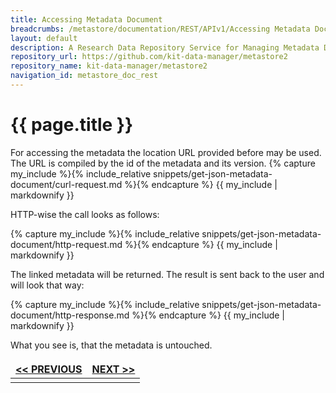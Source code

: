 ```yaml
---
title: Accessing Metadata Document
breadcrumbs: /metastore/documentation/REST/APIv1/Accessing Metadata Document
layout: default
description: A Research Data Repository Service for Managing Metadata Documents based on JSON or XML.
repository_url: https://github.com/kit-data-manager/metastore2
repository_name: kit-data-manager/metastore2
navigation_id: metastore_doc_rest
---
```


# {{ page.title }}

For accessing the metadata the location URL provided before may be used.
The URL is compiled by the id of the metadata and its version.
{% capture my_include %}{% include_relative snippets/get-json-metadata-document/curl-request.md %}{% endcapture %}
{{ my_include | markdownify }}

HTTP-wise the call looks as follows: 

{% capture my_include %}{% include_relative snippets/get-json-metadata-document/http-request.md %}{% endcapture %}
{{ my_include | markdownify }}

The linked metadata will be returned. The result is sent back to the user and will look that way:

{% capture my_include %}{% include_relative snippets/get-json-metadata-document/http-response.md %}{% endcapture %}
{{ my_include | markdownify }}

What you see is, that the metadata is untouched.

<style>
td, th {
   border: none!important;
}
</style>
|[<< PREVIOUS](register-metadata.html)| [NEXT >>](get-metadata-record.html) |
|:----|----:|
| | |

